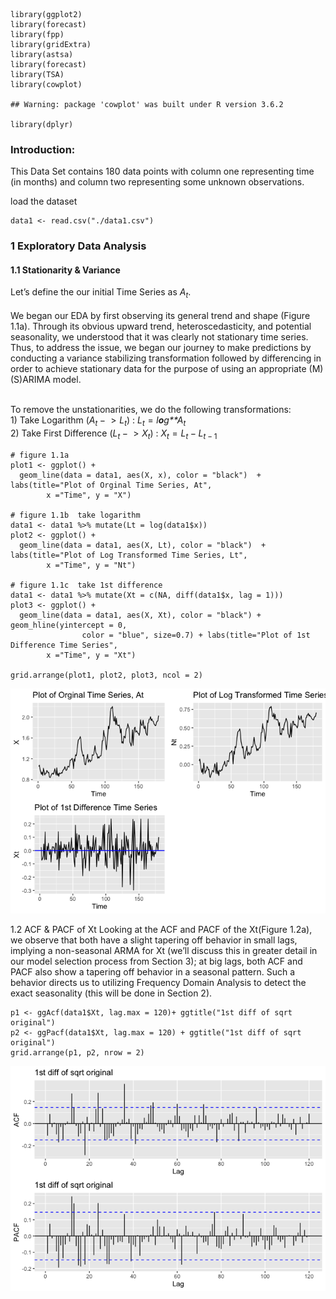     library(ggplot2)
    library(forecast)
    library(fpp)
    library(gridExtra)
    library(astsa)
    library(forecast)
    library(TSA)
    library(cowplot)

    ## Warning: package 'cowplot' was built under R version 3.6.2

    library(dplyr)

### Introduction:

This Data Set contains 180 data points with column one representing time
(in months) and column two representing some unknown observations. <br/>

load the dataset

    data1 <- read.csv("./data1.csv")

### 1 Exploratory Data Analysis

#### 1.1 Stationarity & Variance

Let’s define the our initial Time Series as *A*<sub>*t*</sub>.
<br/><br/> We began our EDA by first observing its general trend and
shape (Figure 1.1a). Through its obvious upward trend,
heteroscedasticity, and potential seasonality, we understood that it was
clearly not stationary time series. Thus, to address the issue, we began
our journey to make predictions by conducting a variance stabilizing
transformation followed by differencing in order to achieve stationary
data for the purpose of using an appropriate (M)(S)ARIMA
model.<br/><br/>

To remove the unstationarities, we do the following transformations:
<br/> 1) Take Logarithm (*A*<sub>*t*</sub> −  &gt; *L*<sub>*t*</sub>) :
*L*<sub>*t*</sub> = *l**o**g**A*<sub>*t*</sub> <br/> 2) Take First
Difference (*L*<sub>*t*</sub> −  &gt; *X*<sub>*t*</sub>) :
*X*<sub>*t*</sub> = *L*<sub>*t*</sub> − *L*<sub>*t* − 1</sub>

    # figure 1.1a
    plot1 <- ggplot() +
      geom_line(data = data1, aes(X, x), color = "black")  + labs(title="Plot of Orginal Time Series, At",
            x ="Time", y = "X")

    # figure 1.1b  take logarithm
    data1 <- data1 %>% mutate(Lt = log(data1$x))
    plot2 <- ggplot() +
      geom_line(data = data1, aes(X, Lt), color = "black")  + labs(title="Plot of Log Transformed Time Series, Lt",
            x ="Time", y = "Nt")

    # figure 1.1c  take 1st difference
    data1 <- data1 %>% mutate(Xt = c(NA, diff(data1$x, lag = 1)))
    plot3 <- ggplot() +
      geom_line(data = data1, aes(X, Xt), color = "black") + geom_hline(yintercept = 0, 
                    color = "blue", size=0.7) + labs(title="Plot of 1st Difference Time Series",
            x ="Time", y = "Xt")

    grid.arrange(plot1, plot2, plot3, ncol = 2)

![](TimeSeries_Analysis_files/figure-markdown_strict/unnamed-chunk-3-1.png)

1.2 ACF & PACF of Xt Looking at the ACF and PACF of the Xt(Figure 1.2a),
we observe that both have a slight tapering off behavior in small lags,
implying a non-seasonal ARMA for Xt (we’ll discuss this in greater
detail in our model selection process from Section 3); at big lags, both
ACF and PACF also show a tapering off behavior in a seasonal pattern.
Such a behavior directs us to utilizing Frequency Domain Analysis to
detect the exact seasonality (this will be done in Section 2).

    p1 <- ggAcf(data1$Xt, lag.max = 120)+ ggtitle("1st diff of sqrt original")
    p2 <- ggPacf(data1$Xt, lag.max = 120) + ggtitle("1st diff of sqrt original")
    grid.arrange(p1, p2, nrow = 2)

![](TimeSeries_Analysis_files/figure-markdown_strict/unnamed-chunk-4-1.png)
